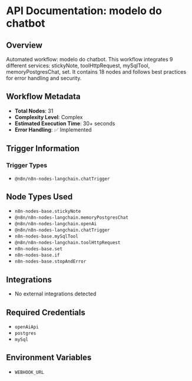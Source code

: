 # API Documentation: modelo do chatbot

## Overview
Automated workflow: modelo do chatbot. This workflow integrates 9 different services: stickyNote, toolHttpRequest, mySqlTool, memoryPostgresChat, set. It contains 18 nodes and follows best practices for error handling and security.

## Workflow Metadata
- **Total Nodes**: 31
- **Complexity Level**: Complex
- **Estimated Execution Time**: 30+ seconds
- **Error Handling**: ✅ Implemented

## Trigger Information
### Trigger Types
- `@n8n/n8n-nodes-langchain.chatTrigger`

## Node Types Used
- `n8n-nodes-base.stickyNote`
- `@n8n/n8n-nodes-langchain.memoryPostgresChat`
- `@n8n/n8n-nodes-langchain.openAi`
- `@n8n/n8n-nodes-langchain.chatTrigger`
- `n8n-nodes-base.mySqlTool`
- `@n8n/n8n-nodes-langchain.toolHttpRequest`
- `n8n-nodes-base.set`
- `n8n-nodes-base.if`
- `n8n-nodes-base.stopAndError`

## Integrations
- No external integrations detected

## Required Credentials
- `openAiApi`
- `postgres`
- `mySql`

## Environment Variables
- `WEBHOOK_URL`
